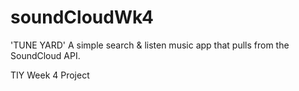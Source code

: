 # soundCloudWk4

'TUNE YARD'
A simple search & listen music app that pulls from the SoundCloud API.

TIY Week 4 Project
